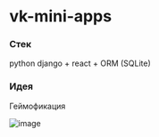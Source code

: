 # vk-mini-apps

### Стек
python django + react + ORM (SQLite)

### Идея
Геймофикация 

![image](https://user-images.githubusercontent.com/92402616/235150067-4ba03542-51fc-45b6-83c5-8b2ffcd1222c.png)
